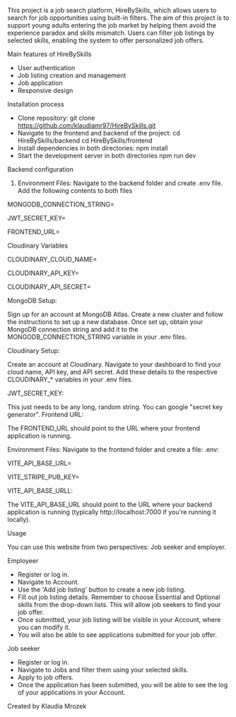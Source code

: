 This project is a job search platform, HireBySkills, which allows users to search for job opportunities using built-in filters. 
The aim of this project is to support young adults entering the job market by helping them avoid the experience paradox and skills mismatch. 
Users can filter job listings by selected skills, enabling the system to offer personalized job offers.

Main features of HireBySkills
- User authentication
- Job listing creation and management
- Job application
- Responsive design

Installation process
- Clone repository:
  git clone https://github.com/klaudiamr97/HireBySkills.git
- Navigate to the frontend and backend of the project:
  cd HireBySkills/backend
  cd HireBySkills/frontend
- Install dependencies in both directories:
npm install
- Start the development server in both directories
npm run dev

Backend configuration
1. Environment Files: Navigate to the backend folder and create .env file. Add the following contents to both files

MONGODB_CONNECTION_STRING=

JWT_SECRET_KEY=

FRONTEND_URL=

Cloudinary Variables

CLOUDINARY_CLOUD_NAME=

CLOUDINARY_API_KEY=

CLOUDINARY_API_SECRET=

MongoDB Setup:

Sign up for an account at MongoDB Atlas.
Create a new cluster and follow the instructions to set up a new database.
Once set up, obtain your MongoDB connection string and add it to the MONGODB_CONNECTION_STRING variable in your .env files.

Cloudinary Setup:

Create an account at Cloudinary.
Navigate to your dashboard to find your cloud name, API key, and API secret.
Add these details to the respective CLOUDINARY_* variables in your .env files.

JWT_SECRET_KEY:

This just needs to be any long, random string. You can google "secret key generator".
Frontend URL:

The FRONTEND_URL should point to the URL where your frontend application is running.

Environment Files: Navigate to the frontend folder and create a file: .env:

VITE_API_BASE_URL=

VITE_STRIPE_PUB_KEY=

VITE_API_BASE_URLL:

The VITE_API_BASE_URL should point to the URL where your backend application is running (typically http://localhost:7000 if you're running it locally).


Usage

You can use this website from two perspectives: Job seeker and employer. 

Employeer

- Register or log in.
- Navigate to Account.
- Use the 'Add job listing' button to create a new job listing.
- Fill out job listing details. Remember to choose Essential and Optional skills from the drop-down lists. This will allow job seekers to find your job offer.
- Once submitted, your job listing will be visible in your Account, where you can modify it.
- You will also be able to see applications submitted for your job offer.

Job seeker

- Register or log in.
- Navigate to Jobs and filter them using your selected skills.
- Apply to job offers.
- Once the application has been submitted, you will be able to see the log of your applications in your Account.

Created by Klaudia Mrozek
